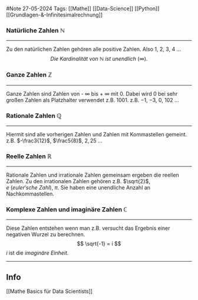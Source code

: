#Note
27-05-2024
Tags: [[Mathe]] [[Data-Science]] [[Python]] [[Grundlagen-&-Infinitesimalrechnung]]

### Natürliche Zahlen $\mathbb{N}$
---
Zu den natürlichen Zahlen gehören alle positive Zahlen.
Also $1$, $2$, $3$, $4$ $\ldots$
$$ Die\ Kardinalität\ von\ \mathbb{N} \ ist\ unendlich \ (\infty).  $$
### Ganze Zahlen $\mathbb{Z}$
---
Ganze Zahlen sind  Zahlen von - $\infty$ bis + $\infty$ mit 0. Dabei wird 0 bei sehr großen Zahlen als Platzhalter verwendet z.B. 1001. 
z.B. $-1$, $-3$, $0$, $102$ $\ldots$

### Rationale Zahlen $\mathbb{Q}$
---
Hiermit sind alle vorherigen Zahlen und Zahlen mit Kommastellen gemeint.
z.B. $-\frac3{12}$, $\frac5{8}$, $2,25$ $\dots$

### Reelle Zahlen $\mathbb{R}$
---
Rationale Zahlen und irrationale Zahlen gemeinsam ergeben die reellen Zahlen. Zu den irrationalen Zahlen gehören z.B. $\sqrt{2}$, $e\ (euler'sche\ Zahl)$, $\pi$. Sie haben eine unendliche Anzahl an Nachkommastellen.

### Komplexe Zahlen und imaginäre Zahlen $\mathbb{C}$
---
Diese Zahlen entstehen wenn man z.B. versucht das Ergebnis einer negativen Wurzel zu berechnen.
$$ \sqrt{-1} = i $$
$i$ ist die $imaginäre\ Einheit$.



---
## Info

[[Mathe Basics für Data Scientists]]